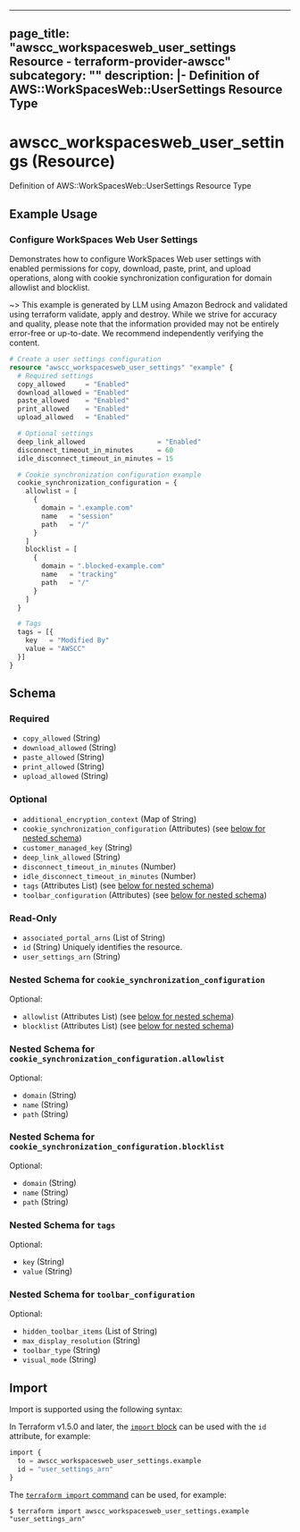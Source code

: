 
---
page_title: "awscc_workspacesweb_user_settings Resource - terraform-provider-awscc"
subcategory: ""
description: |-
  Definition of AWS::WorkSpacesWeb::UserSettings Resource Type
---

# awscc_workspacesweb_user_settings (Resource)

Definition of AWS::WorkSpacesWeb::UserSettings Resource Type

## Example Usage

### Configure WorkSpaces Web User Settings

Demonstrates how to configure WorkSpaces Web user settings with enabled permissions for copy, download, paste, print, and upload operations, along with cookie synchronization configuration for domain allowlist and blocklist.

~> This example is generated by LLM using Amazon Bedrock and validated using terraform validate, apply and destroy. While we strive for accuracy and quality, please note that the information provided may not be entirely error-free or up-to-date. We recommend independently verifying the content.

```terraform
# Create a user settings configuration
resource "awscc_workspacesweb_user_settings" "example" {
  # Required settings
  copy_allowed     = "Enabled"
  download_allowed = "Enabled"
  paste_allowed    = "Enabled"
  print_allowed    = "Enabled"
  upload_allowed   = "Enabled"

  # Optional settings
  deep_link_allowed                  = "Enabled"
  disconnect_timeout_in_minutes      = 60
  idle_disconnect_timeout_in_minutes = 15

  # Cookie synchronization configuration example
  cookie_synchronization_configuration = {
    allowlist = [
      {
        domain = ".example.com"
        name   = "session"
        path   = "/"
      }
    ]
    blocklist = [
      {
        domain = ".blocked-example.com"
        name   = "tracking"
        path   = "/"
      }
    ]
  }

  # Tags
  tags = [{
    key   = "Modified By"
    value = "AWSCC"
  }]
}
```

<!-- schema generated by tfplugindocs -->
## Schema

### Required

- `copy_allowed` (String)
- `download_allowed` (String)
- `paste_allowed` (String)
- `print_allowed` (String)
- `upload_allowed` (String)

### Optional

- `additional_encryption_context` (Map of String)
- `cookie_synchronization_configuration` (Attributes) (see [below for nested schema](#nestedatt--cookie_synchronization_configuration))
- `customer_managed_key` (String)
- `deep_link_allowed` (String)
- `disconnect_timeout_in_minutes` (Number)
- `idle_disconnect_timeout_in_minutes` (Number)
- `tags` (Attributes List) (see [below for nested schema](#nestedatt--tags))
- `toolbar_configuration` (Attributes) (see [below for nested schema](#nestedatt--toolbar_configuration))

### Read-Only

- `associated_portal_arns` (List of String)
- `id` (String) Uniquely identifies the resource.
- `user_settings_arn` (String)

<a id="nestedatt--cookie_synchronization_configuration"></a>
### Nested Schema for `cookie_synchronization_configuration`

Optional:

- `allowlist` (Attributes List) (see [below for nested schema](#nestedatt--cookie_synchronization_configuration--allowlist))
- `blocklist` (Attributes List) (see [below for nested schema](#nestedatt--cookie_synchronization_configuration--blocklist))

<a id="nestedatt--cookie_synchronization_configuration--allowlist"></a>
### Nested Schema for `cookie_synchronization_configuration.allowlist`

Optional:

- `domain` (String)
- `name` (String)
- `path` (String)


<a id="nestedatt--cookie_synchronization_configuration--blocklist"></a>
### Nested Schema for `cookie_synchronization_configuration.blocklist`

Optional:

- `domain` (String)
- `name` (String)
- `path` (String)



<a id="nestedatt--tags"></a>
### Nested Schema for `tags`

Optional:

- `key` (String)
- `value` (String)


<a id="nestedatt--toolbar_configuration"></a>
### Nested Schema for `toolbar_configuration`

Optional:

- `hidden_toolbar_items` (List of String)
- `max_display_resolution` (String)
- `toolbar_type` (String)
- `visual_mode` (String)

## Import

Import is supported using the following syntax:

In Terraform v1.5.0 and later, the [`import` block](https://developer.hashicorp.com/terraform/language/import) can be used with the `id` attribute, for example:

```terraform
import {
  to = awscc_workspacesweb_user_settings.example
  id = "user_settings_arn"
}
```

The [`terraform import` command](https://developer.hashicorp.com/terraform/cli/commands/import) can be used, for example:

```shell
$ terraform import awscc_workspacesweb_user_settings.example "user_settings_arn"
```
